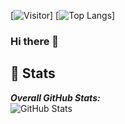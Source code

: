 [![Visitor](https://visitor-badge.laobi.icu/badge?page_id=koulkoudakis.koulkoudakis)]
[![Top Langs](https://github-readme-stats.vercel.app/api/top-langs/?username=koulkoudakis&layout=compact)]
### Hi there 👋

<!--
**koulkoudakis/koulkoudakis** is a ✨ _special_ ✨ repository because its `README.md` (this file) appears on your GitHub profile.

Here are some ideas to get you started:

- 🔭 I’m currently working on ...
- 🌱 I’m currently learning ...
- 👯 I’m looking to collaborate on ...
- 🤔 I’m looking for help with ...
- 💬 Ask me about ...
- 📫 How to reach me: ...
- 😄 Pronouns: ...
- ⚡ Fun fact: ...
-->

<h2>👀 Stats</h2>

<div>
  <b><em>Overall GitHub Stats:</em></b> <br/>
    <img src="https://github-readme-streak-stats.herokuapp.com/?user=koulkoudakis" alt="GitHub Stats" /> <br/><br/>
  </p>
  
  
</div>


